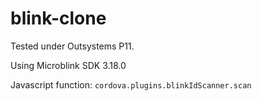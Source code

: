 # blink-clone

Tested under Outsystems P11.

Using Microblink SDK 3.18.0

Javascript function:
<code>cordova.plugins.blinkIdScanner.scan</code>

